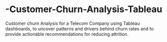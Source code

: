 # -Customer-Churn-Analysis-Tableau
Customer churn Analysis for a Telecom Company using Tableau dashboards, to uncover patterns and drivers behind churn rates and to provide actionable recommendations for reducing attrition.
